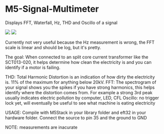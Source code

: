 # M5-Signal-Multimeter
Displays FFT, Waterfall, Hz, THD and Oscillo of a signal

![](https://i.imgur.com/sfoJP5h.jpg) ![](https://i.imgur.com/DDbF4Il.jpg)

Currently not very useful because the Hz measurement is wrong, the FFT scale is linear and should be log, but it's pretty.

The goal:
When connected to an split core current transformer like the SCT013-020, it helps determine how clean the electricity is and you can identify if a motor is failing.

THD: Total Harmonic Distortion is an indication of how dirty the electricity is. 11% of the maximum for anything below 20kV.
FFT: The spectrogram of your signal shows you the spikes if you have strong harmonics, this helps identify where the distortion comes from. For example a strong 3rd peak usually indicates electric pollution by computer, LED, CFL
Oscillo: no trigger lock yet, will eventually be useful to see what machine is eating electricity

USAGE: Compile with M5Stack in your library folder and eft32 in your hardware folder.
Connect the source to pin 35 and the ground to GND

NOTE: measurements are inacurate
